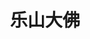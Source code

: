 ---
title: 乐山大佛
category: times
icon: users
img: /assets/img/us/乐山2015.jpeg
public: false
pos: left
description: 来一次说走就走的旅行
---
